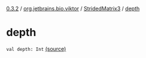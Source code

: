 [0.3.2](../../index.md) / [org.jetbrains.bio.viktor](../index.md) / [StridedMatrix3](index.md) / [depth](.)

# depth

`val depth: Int` [(source)](https://github.com/JetBrains-Research/viktor/blob/0.3.2/src/main/kotlin/org/jetbrains/bio/viktor/StridedMatrix3.kt#L12)